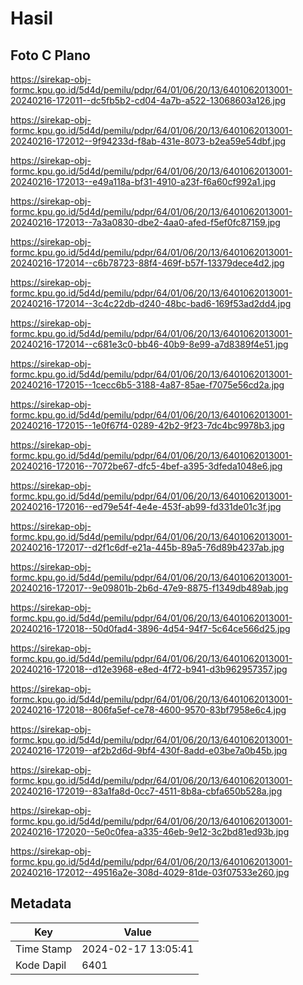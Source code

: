 # Hasil

## Foto C Plano

https://sirekap-obj-formc.kpu.go.id/5d4d/pemilu/pdpr/64/01/06/20/13/6401062013001-20240216-172011--dc5fb5b2-cd04-4a7b-a522-13068603a126.jpg

https://sirekap-obj-formc.kpu.go.id/5d4d/pemilu/pdpr/64/01/06/20/13/6401062013001-20240216-172012--9f94233d-f8ab-431e-8073-b2ea59e54dbf.jpg

https://sirekap-obj-formc.kpu.go.id/5d4d/pemilu/pdpr/64/01/06/20/13/6401062013001-20240216-172013--e49a118a-bf31-4910-a23f-f6a60cf992a1.jpg

https://sirekap-obj-formc.kpu.go.id/5d4d/pemilu/pdpr/64/01/06/20/13/6401062013001-20240216-172013--7a3a0830-dbe2-4aa0-afed-f5ef0fc87159.jpg

https://sirekap-obj-formc.kpu.go.id/5d4d/pemilu/pdpr/64/01/06/20/13/6401062013001-20240216-172014--c6b78723-88f4-469f-b57f-13379dece4d2.jpg

https://sirekap-obj-formc.kpu.go.id/5d4d/pemilu/pdpr/64/01/06/20/13/6401062013001-20240216-172014--3c4c22db-d240-48bc-bad6-169f53ad2dd4.jpg

https://sirekap-obj-formc.kpu.go.id/5d4d/pemilu/pdpr/64/01/06/20/13/6401062013001-20240216-172014--c681e3c0-bb46-40b9-8e99-a7d8389f4e51.jpg

https://sirekap-obj-formc.kpu.go.id/5d4d/pemilu/pdpr/64/01/06/20/13/6401062013001-20240216-172015--1cecc6b5-3188-4a87-85ae-f7075e56cd2a.jpg

https://sirekap-obj-formc.kpu.go.id/5d4d/pemilu/pdpr/64/01/06/20/13/6401062013001-20240216-172015--1e0f67f4-0289-42b2-9f23-7dc4bc9978b3.jpg

https://sirekap-obj-formc.kpu.go.id/5d4d/pemilu/pdpr/64/01/06/20/13/6401062013001-20240216-172016--7072be67-dfc5-4bef-a395-3dfeda1048e6.jpg

https://sirekap-obj-formc.kpu.go.id/5d4d/pemilu/pdpr/64/01/06/20/13/6401062013001-20240216-172016--ed79e54f-4e4e-453f-ab99-fd331de01c3f.jpg

https://sirekap-obj-formc.kpu.go.id/5d4d/pemilu/pdpr/64/01/06/20/13/6401062013001-20240216-172017--d2f1c6df-e21a-445b-89a5-76d89b4237ab.jpg

https://sirekap-obj-formc.kpu.go.id/5d4d/pemilu/pdpr/64/01/06/20/13/6401062013001-20240216-172017--9e09801b-2b6d-47e9-8875-f1349db489ab.jpg

https://sirekap-obj-formc.kpu.go.id/5d4d/pemilu/pdpr/64/01/06/20/13/6401062013001-20240216-172018--50d0fad4-3896-4d54-94f7-5c64ce566d25.jpg

https://sirekap-obj-formc.kpu.go.id/5d4d/pemilu/pdpr/64/01/06/20/13/6401062013001-20240216-172018--d12e3968-e8ed-4f72-b941-d3b962957357.jpg

https://sirekap-obj-formc.kpu.go.id/5d4d/pemilu/pdpr/64/01/06/20/13/6401062013001-20240216-172018--806fa5ef-ce78-4600-9570-83bf7958e6c4.jpg

https://sirekap-obj-formc.kpu.go.id/5d4d/pemilu/pdpr/64/01/06/20/13/6401062013001-20240216-172019--af2b2d6d-9bf4-430f-8add-e03be7a0b45b.jpg

https://sirekap-obj-formc.kpu.go.id/5d4d/pemilu/pdpr/64/01/06/20/13/6401062013001-20240216-172019--83a1fa8d-0cc7-4511-8b8a-cbfa650b528a.jpg

https://sirekap-obj-formc.kpu.go.id/5d4d/pemilu/pdpr/64/01/06/20/13/6401062013001-20240216-172020--5e0c0fea-a335-46eb-9e12-3c2bd81ed93b.jpg

https://sirekap-obj-formc.kpu.go.id/5d4d/pemilu/pdpr/64/01/06/20/13/6401062013001-20240216-172012--49516a2e-308d-4029-81de-03f07533e260.jpg


## Metadata

| Key        | Value               |
| ---------- | ------------------- |
| Time Stamp | 2024-02-17 13:05:41 |
| Kode Dapil | 6401                |



